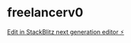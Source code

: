 # freelancerv0

[Edit in StackBlitz next generation editor ⚡️](https://stackblitz.com/~/github.com/oloho/freelancerv0)